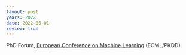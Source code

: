 ```yaml
---
layout: post
years: 2022
date: 2022-06-01
review: true
---
```


PhD Forum, [European Conference on Machine Learning](https://ecmlpkdd.org/) (ECML/PKDD) 